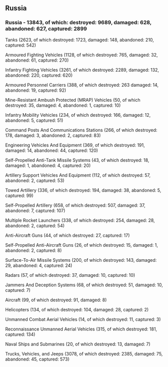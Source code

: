 
 
 ## Russia
 
 ### Russia - 13843, of which: destroyed: 9689, damaged: 628, abandoned: 627, captured: 2899

 

 

 Tanks (2623, of which destroyed: 1723, damaged: 148, abandoned: 210, captured: 542)

 Armoured Fighting Vehicles (1128, of which destroyed: 765, damaged: 32, abandoned: 61, captured: 270)

 Infantry Fighting Vehicles (3261, of which destroyed: 2289, damaged: 132, abandoned: 220, captured: 620)

 Armoured Personnel Carriers (388, of which destroyed: 263 damaged: 14, abandoned: 19, captured: 92)

 Mine-Resistant Ambush Protected (MRAP) Vehicles (50, of which destroyed: 35, damaged: 4, abandoned: 1, captured: 10)

 Infantry Mobility Vehicles (234, of which destroyed: 166, damaged: 12, abandoned: 5, captured: 51)

 Command Posts And Communications Stations (266, of which destroyed: 178, damaged: 3, abandoned: 2, captured: 83)

 Engineering Vehicles And Equipment (369, of which destroyed: 191, damaged: 14, abandoned: 44, captured: 120)

 Self-Propelled Anti-Tank Missile Systems (43, of which destroyed: 18, damaged: 1, abandoned: 4, captured: 20)

 Artillery Support Vehicles And Equipment (112, of which destroyed: 57, abandoned: 2, captured: 53)

 Towed Artillery (336, of which destroyed: 194, damaged: 38, abandoned: 5, captured: 99)

 Self-Propelled Artillery (658, of which destroyed: 507, damaged: 37, abandoned: 7, captured: 107)

 Multiple Rocket Launchers (338, of which destroyed: 254, damaged: 28, abandoned: 2, captured: 54)

 Anti-Aircraft Guns (44, of which destroyed: 27, captured: 17)

 Self-Propelled Anti-Aircraft Guns (26, of which destroyed: 15, damaged: 1, abandoned: 2, captured: 8)

 Surface-To-Air Missile Systems (200, of which destroyed: 143, damaged: 29, abandoned: 4, captured: 24)

 Radars (57, of which destroyed: 37, damaged: 10, captured: 10)

 Jammers And Deception Systems (68, of which destroyed: 51, damaged: 10, captured: 7)

 Aircraft (99, of which destroyed: 91, damaged: 8)

 Helicopters (134, of which destroyed: 104, damaged: 28, captured: 2)

 Unmanned Combat Aerial Vehicles (14, of which destroyed: 11, captured: 3)

 Reconnaissance Unmanned Aerial Vehicles (315, of which destroyed: 181, captured: 134)

 Naval Ships and Submarines (20, of which destroyed: 13, damaged: 7)

 Trucks, Vehicles, and Jeeps (3078, of which destroyed: 2385, damaged: 75, abandoned: 45, captured: 573)

